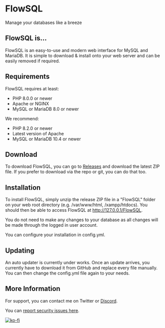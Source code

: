 # FlowSQL
Manage your databases like a breeze

## FlowSQL is...
FlowSQL is an easy-to-use and modern web interface for MySQL and MariaDB. It is simple to download & install onto your web server and can be easily removed if required.

## Requirements
FlowSQL requires at least:
* PHP 8.0.0 or newer
* Apache or NGINX
* MySQL or MariaDB 8.0 or newer

We recommend:
* PHP 8.2.0 or newer
* Latest version of Apache
* MySQL or MariaDB 10.4 or newer

## Download
To download FlowSQL, you can go to [Releases](https://github.com/ethrythedev/FlowSQL/releases) and download the latest ZIP file. If you prefer to download via the repo or git, you can do that too.

## Installation
To install FlowSQL, simply unzip the release ZIP file in a "FlowSQL" folder on your web root directory (e.g. /var/www/html, /xampp/htdocs). You should then be able to access FlowSQL at http://127.0.0.1/FlowSQL.

You do not need to make any changes to your database as all changes will be made through the logged in user account.

You can configure your installation in config.yml.

## Updating
An auto updater is currently under works. Once an update arrives, you currently have to download it from GitHub and replace every file manually. You can then change the config.yml file again to your needs.

## More Information
For support, you can contact me on Twitter or [Discord](https://discord.gg/nUnsZDXa6c).

You can [report security issues here](https://github.com/ethrythedev/FlowSQL/blob/main/SECURITY.md).

[![ko-fi](https://ko-fi.com/img/githubbutton_sm.svg)](https://ko-fi.com/I3I16IZT7)
